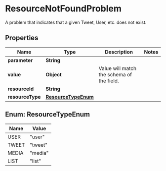 

# ResourceNotFoundProblem

A problem that indicates that a given Tweet, User, etc. does not exist.

## Properties

Name | Type | Description | Notes
------------ | ------------- | ------------- | -------------
**parameter** | **String** |  | 
**value** | **Object** | Value will match the schema of the field. | 
**resourceId** | **String** |  | 
**resourceType** | [**ResourceTypeEnum**](#ResourceTypeEnum) |  | 



## Enum: ResourceTypeEnum

Name | Value
---- | -----
USER | &quot;user&quot;
TWEET | &quot;tweet&quot;
MEDIA | &quot;media&quot;
LIST | &quot;list&quot;



